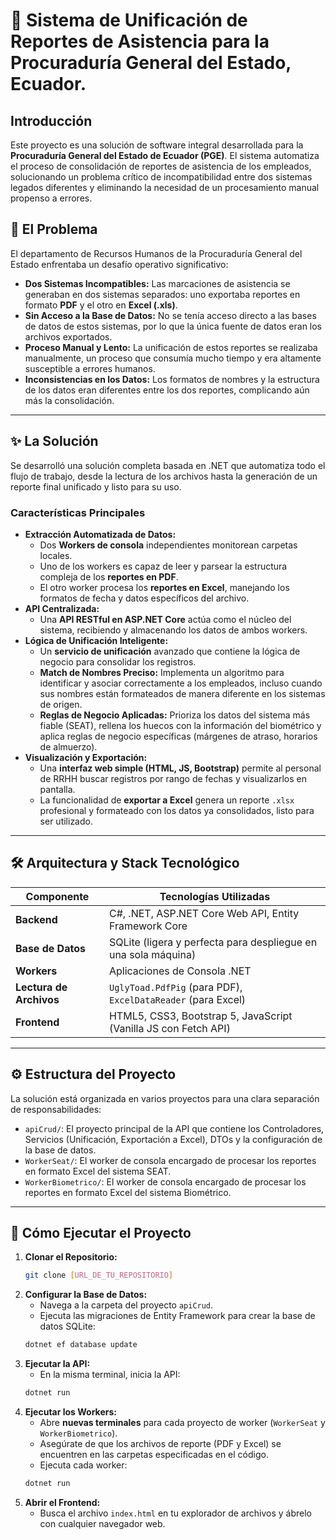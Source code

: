 # 🚀 Sistema de Unificación de Reportes de Asistencia para la Procuraduría General del Estado, Ecuador.

## Introducción

Este proyecto es una solución de software integral desarrollada para la **Procuraduría General del Estado de Ecuador (PGE)**. El sistema automatiza el proceso de consolidación de reportes de asistencia de los empleados, solucionando un problema crítico de incompatibilidad entre dos sistemas legados diferentes y eliminando la necesidad de un procesamiento manual propenso a errores.

## 🎯 El Problema

El departamento de Recursos Humanos de la Procuraduría General del Estado enfrentaba un desafío operativo significativo:
* **Dos Sistemas Incompatibles:** Las marcaciones de asistencia se generaban en dos sistemas separados: uno exportaba reportes en formato **PDF** y el otro en **Excel (.xls)**.
* **Sin Acceso a la Base de Datos:** No se tenía acceso directo a las bases de datos de estos sistemas, por lo que la única fuente de datos eran los archivos exportados.
* **Proceso Manual y Lento:** La unificación de estos reportes se realizaba manualmente, un proceso que consumía mucho tiempo y era altamente susceptible a errores humanos.
* **Inconsistencias en los Datos:** Los formatos de nombres y la estructura de los datos eran diferentes entre los dos reportes, complicando aún más la consolidación.

---

## ✨ La Solución

Se desarrolló una solución completa basada en .NET que automatiza todo el flujo de trabajo, desde la lectura de los archivos hasta la generación de un reporte final unificado y listo para su uso.

### Características Principales

* **Extracción Automatizada de Datos:**
    * Dos **Workers de consola** independientes monitorean carpetas locales.
    * Uno de los workers es capaz de leer y parsear la estructura compleja de los **reportes en PDF**.
    * El otro worker procesa los **reportes en Excel**, manejando los formatos de fecha y datos específicos del archivo.
* **API Centralizada:**
    * Una **API RESTful en ASP.NET Core** actúa como el núcleo del sistema, recibiendo y almacenando los datos de ambos workers.
* **Lógica de Unificación Inteligente:**
    * Un **servicio de unificación** avanzado que contiene la lógica de negocio para consolidar los registros.
    * **Match de Nombres Preciso:** Implementa un algoritmo para identificar y asociar correctamente a los empleados, incluso cuando sus nombres están formateados de manera diferente en los sistemas de origen.
    * **Reglas de Negocio Aplicadas:** Prioriza los datos del sistema más fiable (SEAT), rellena los huecos con la información del biométrico y aplica reglas de negocio específicas (márgenes de atraso, horarios de almuerzo).
* **Visualización y Exportación:**
    * Una **interfaz web simple (HTML, JS, Bootstrap)** permite al personal de RRHH buscar registros por rango de fechas y visualizarlos en pantalla.
    * La funcionalidad de **exportar a Excel** genera un reporte `.xlsx` profesional y formateado con los datos ya consolidados, listo para ser utilizado.

---

## 🛠️ Arquitectura y Stack Tecnológico

| Componente      | Tecnologías Utilizadas                                                                          |
| --------------- | ----------------------------------------------------------------------------------------------- |
| **Backend** | C#, .NET, ASP.NET Core Web API, Entity Framework Core                                           |
| **Base de Datos** | SQLite (ligera y perfecta para despliegue en una sola máquina)                                  |
| **Workers** | Aplicaciones de Consola .NET                                                                    |
| **Lectura de Archivos** | `UglyToad.PdfPig` (para PDF), `ExcelDataReader` (para Excel)                                    |
| **Frontend** | HTML5, CSS3, Bootstrap 5, JavaScript (Vanilla JS con Fetch API)                                 |

---

## ⚙️ Estructura del Proyecto

La solución está organizada en varios proyectos para una clara separación de responsabilidades:

* `apiCrud/`: El proyecto principal de la API que contiene los Controladores, Servicios (Unificación, Exportación a Excel), DTOs y la configuración de la base de datos.
* `WorkerSeat/`: El worker de consola encargado de procesar los reportes en formato Excel del sistema SEAT.
* `WorkerBiometrico/`: El worker de consola encargado de procesar los reportes en formato Excel del sistema Biométrico.

---

## 🚀 Cómo Ejecutar el Proyecto

1.  **Clonar el Repositorio:**
    ```bash
    git clone [URL_DE_TU_REPOSITORIO]
    ```
2.  **Configurar la Base de Datos:**
    * Navega a la carpeta del proyecto `apiCrud`.
    * Ejecuta las migraciones de Entity Framework para crear la base de datos SQLite:
    ```bash
    dotnet ef database update
    ```
3.  **Ejecutar la API:**
    * En la misma terminal, inicia la API:
    ```bash
    dotnet run
    ```
4.  **Ejecutar los Workers:**
    * Abre **nuevas terminales** para cada proyecto de worker (`WorkerSeat` y `WorkerBiometrico`).
    * Asegúrate de que los archivos de reporte (PDF y Excel) se encuentren en las carpetas especificadas en el código.
    * Ejecuta cada worker:
    ```bash
    dotnet run
    ```
5.  **Abrir el Frontend:**
    * Busca el archivo `index.html` en tu explorador de archivos y ábrelo con cualquier navegador web.
